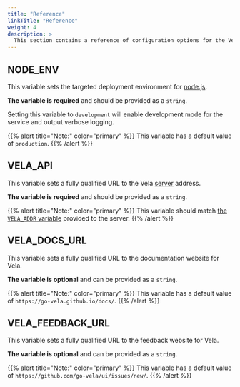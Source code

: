 ```yaml
---
title: "Reference"
linkTitle: "Reference"
weight: 4
description: >
  This section contains a reference of configuration options for the Vela UI service.
---
```


## NODE_ENV

This variable sets the targeted deployment environment for [node.js](https://nodejs.org/).

**The variable is required** and should be provided as a `string`.

Setting this variable to `development` will enable development mode for the service and output verbose logging.

{{% alert title="Note:" color="primary" %}}
This variable has a default value of `production`.
{{% /alert %}}

## VELA_API

This variable sets a fully qualified URL to the Vela [server](/docs/administration/server/) address.

**The variable is required** and should be provided as a `string`.

{{% alert title="Note:" color="primary" %}}
This variable should match [the `VELA_ADDR` variable](/docs/administration/server/reference/#vela_addr) provided to the server.
{{% /alert %}}

## VELA_DOCS_URL

This variable sets a fully qualified URL to the documentation website for Vela.

**The variable is optional** and can be provided as a `string`.

{{% alert title="Note:" color="primary" %}}
This variable has a default value of `https://go-vela.github.io/docs/`.
{{% /alert %}}

## VELA_FEEDBACK_URL

This variable sets a fully qualified URL to the feedback website for Vela.

**The variable is optional** and can be provided as a `string`.

{{% alert title="Note:" color="primary" %}}
This variable has a default value of `https://github.com/go-vela/ui/issues/new/`.
{{% /alert %}}